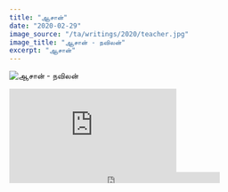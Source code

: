 ```yaml
---
title: "ஆசான்"
date: "2020-02-29"
image_source: "/ta/writings/2020/teacher.jpg"
image_title: "ஆசான் - நவிலன்"
excerpt: "ஆசான்"
---
```


<!--more-->

![ஆசான் - நவிலன்](/ta/writings/2020/teacher.jpg)

<div class="youtube">
<iframe src="https://www.youtube.com/embed/Jnvbz_UfDiE" frameborder="0" allow="accelerometer; autoplay; encrypted-media; gyroscope; picture-in-picture" allowfullscreen>
</iframe>
</div>

<div class="sound-cloud">
<iframe width="75%" height="20" scrolling="no" frameborder="no" allow="autoplay" src="https://w.soundcloud.com/player/?url=https%3A//api.soundcloud.com/tracks/768391630&color=%23ff5500&inverse=true&auto_play=false&show_user=true">
</iframe>
</div>